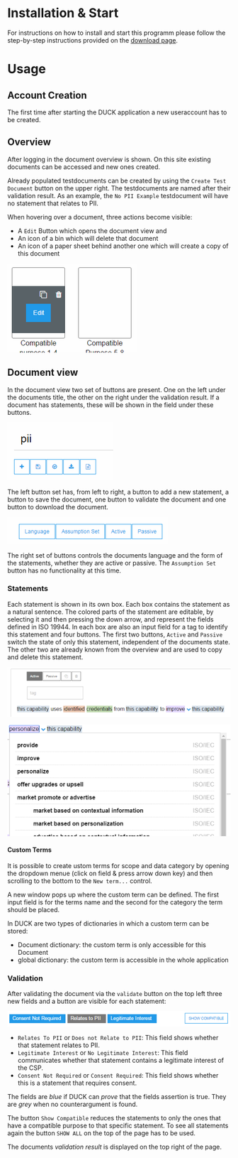 # Installation & Start

For instructions on how to install and start this programm please follow the 
step-by-step instructions provided on the [download page](https://github.com/Microsoft/DUCK/releases).

# Usage

## Account Creation

The first time after starting the DUCK application a new 
useraccount has to be created. 


## Overview
After logging in the document overview  is shown. On this site existing documents can be accessed and new ones created.

Already populated testdocuments can be created by using the `Create Test Document` button on the upper right.
The  testdocuments are named after their validation result. As an example, the `No PII Example` testdocument will have no statement that relates to PII.

When hovering over a document, three actions become visible:
   - A `Edit` Button which opens the document view and
   - An icon of a bin which will delete that document
   - An icon of a paper sheet behind another one which will create a copy of this document

![overview](./img/overview.png)

## Document view

In the document view two set of buttons are present. One on the left under the documents title, the other on the right under the validation result.
If a document has statements, these will be shown in the field under these buttons.

![Buttons left](./img/doc_button_left.png)

The left button set has, from left to right, a button to add a new statement, a button to save the document, one button to validate the document and one button to download the document.

![Buttons right](./img/doc_button_right.png)

The right set of buttons controls the documents language and the form of the statements, whether they are active or passive. The `Assumption Set` button has no functionality at this time.



### Statements

Each statement is shown in its own box. Each box contains the statement as a natural sentence.
The colored parts of the statement are editable, by selecting it and then pressing the down arrow,
 and represent the fields defined in ISO 19944.
In each box are also an input field for a tag to identify this statement and four buttons. The first two buttons,
`Active` and `Passive` switch the state of only this statement, independent of the documents state. 
The other two are already known from the overview and are used to copy and delete this statement.

![statement](./img/statement.png)

![Pop-down](./img/popup.png)

#### Custom Terms
It is possible to create ustom terms for scope and data category by opening the dropdown menue 
(click on field & press arrow down key) and then scrolling to the bottom to the `New term...` control.

A new window pops up where the custom term can be defined. The first input field is for 
the terms name and the second for the category the term should be placed. 

In DUCK are two types of dictionaries in which a custom term can be stored:
- Document dictionary: the custom term is only accessible for this Document
- global dictionary: the custom term is accessible in the whole application


### Validation
After validating the document via the `validate` button on the top left three new fields and a button are visible for each statement:

![Picture of the described fields](./img/grey_blue.png)

- `Relates To PII` or `Does not Relate to PII`: This field shows whether that statement relates to PII.
- `Legitimate Interest` or `No Legitimate Interest`: This field communicates whether that statement contains a legitimate interest of the CSP.
- `Consent Not Required` or `Consent Required`: This field shows whether this is a statement that requires consent.

The fields are *blue* if DUCK can *prove* that the fields assertion is true. They are *grey* when no counterargument is found.

The button `Show Compatible` reduces the statements to only the ones that have a compatible purpose to that specific statement. To see all statements again the button `SHOW ALL` on the top of the page has to be used.


The documents *validation result* is displayed on the top right of the page.
